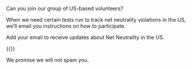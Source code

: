 Can you join our group of US-based volunteers?

When we need certain tests run to track net neutrality violations in the US, we’ll email you instructions on how to participate.

Add your email to receive updates about Net Neutrality in the US.

{{<mailchimp-form spamid="b_7ef399cbb419111525ff38fda_c25f83d1ab" action="https://ooni.us17.list-manage.com/subscribe/post?u=7ef399cbb419111525ff38fda&amp;id=c25f83d1ab" >}}

We promise we will not spam you.
